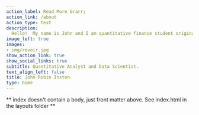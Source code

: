 ```yaml
---
action_label: Read More &rarr;
action_link: /about
action_type: text
description: 
  Hello!  My name is John and I am quantitative finance student originally from Manchester England.
image_left: true
images:
- img/revoir.jpg
show_action_link: true
show_social_links: true
subtitle: Quantitative Analyst and Data Scientist.
text_align_left: false
title: John Robin Inston
type: home
---
```


** index doesn't contain a body, just front matter above.
See index.html in the layouts folder **
